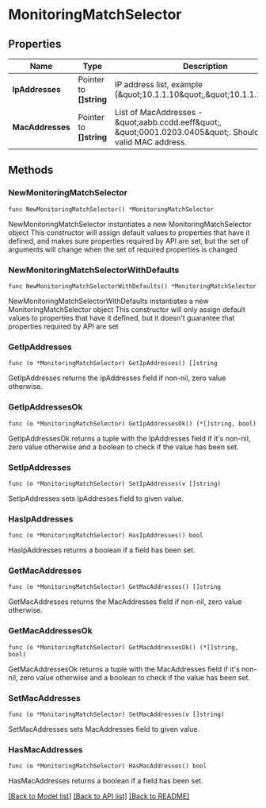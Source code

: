 # MonitoringMatchSelector

## Properties

Name | Type | Description | Notes
------------ | ------------- | ------------- | -------------
**IpAddresses** | Pointer to **[]string** | IP address list, example [\&quot;10.1.1.10\&quot;,\&quot;10.1.1.15\&quot;]. | [optional] 
**MacAddresses** | Pointer to **[]string** | List of MacAddresses - \&quot;aabb.ccdd.eeff\&quot;, \&quot;0001.0203.0405\&quot;. Should be a valid MAC address. | [optional] 

## Methods

### NewMonitoringMatchSelector

`func NewMonitoringMatchSelector() *MonitoringMatchSelector`

NewMonitoringMatchSelector instantiates a new MonitoringMatchSelector object
This constructor will assign default values to properties that have it defined,
and makes sure properties required by API are set, but the set of arguments
will change when the set of required properties is changed

### NewMonitoringMatchSelectorWithDefaults

`func NewMonitoringMatchSelectorWithDefaults() *MonitoringMatchSelector`

NewMonitoringMatchSelectorWithDefaults instantiates a new MonitoringMatchSelector object
This constructor will only assign default values to properties that have it defined,
but it doesn't guarantee that properties required by API are set

### GetIpAddresses

`func (o *MonitoringMatchSelector) GetIpAddresses() []string`

GetIpAddresses returns the IpAddresses field if non-nil, zero value otherwise.

### GetIpAddressesOk

`func (o *MonitoringMatchSelector) GetIpAddressesOk() (*[]string, bool)`

GetIpAddressesOk returns a tuple with the IpAddresses field if it's non-nil, zero value otherwise
and a boolean to check if the value has been set.

### SetIpAddresses

`func (o *MonitoringMatchSelector) SetIpAddresses(v []string)`

SetIpAddresses sets IpAddresses field to given value.

### HasIpAddresses

`func (o *MonitoringMatchSelector) HasIpAddresses() bool`

HasIpAddresses returns a boolean if a field has been set.

### GetMacAddresses

`func (o *MonitoringMatchSelector) GetMacAddresses() []string`

GetMacAddresses returns the MacAddresses field if non-nil, zero value otherwise.

### GetMacAddressesOk

`func (o *MonitoringMatchSelector) GetMacAddressesOk() (*[]string, bool)`

GetMacAddressesOk returns a tuple with the MacAddresses field if it's non-nil, zero value otherwise
and a boolean to check if the value has been set.

### SetMacAddresses

`func (o *MonitoringMatchSelector) SetMacAddresses(v []string)`

SetMacAddresses sets MacAddresses field to given value.

### HasMacAddresses

`func (o *MonitoringMatchSelector) HasMacAddresses() bool`

HasMacAddresses returns a boolean if a field has been set.


[[Back to Model list]](../README.md#documentation-for-models) [[Back to API list]](../README.md#documentation-for-api-endpoints) [[Back to README]](../README.md)



